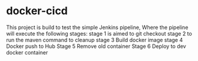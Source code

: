 # docker-cicd

This project is build to test the simple Jenkins pipeline, Where the pipeline will execute the following stages:
 stage 1 is aimed to git checkout 
 stage 2 to run the maven command to cleanup
 stage 3 Build docker image
 stage 4 Docker push to Hub
 Stage 5 Remove old container
 Stage 6 Deploy to dev docker container
